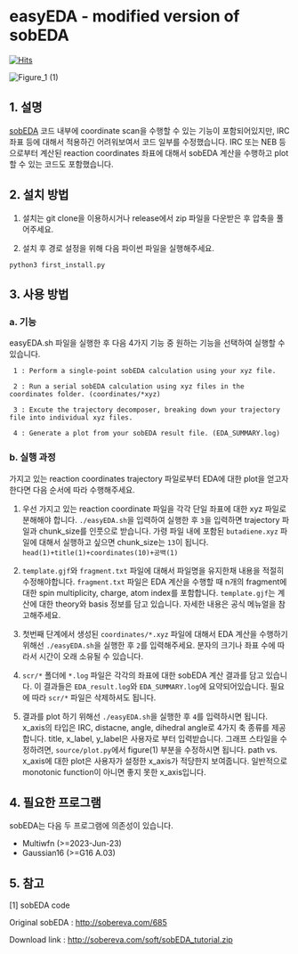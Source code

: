 # easyEDA - modified version of sobEDA


[![Hits](https://hits.seeyoufarm.com/api/count/incr/badge.svg?url=https%3A%2F%2Fgithub.com%2Fkangmg%2FeasyEDA&count_bg=%2379C83D&title_bg=%23555555&icon=&icon_color=%23E7E7E7&title=hits&edge_flat=false)](https://hits.seeyoufarm.com)

![Figure_1 (1)](https://github.com/kangmg/easyEDA/assets/59556369/074ae714-ee54-4d2a-a25a-87faa7aa3562)


## 1. 설명

<a href="https://pubs.acs.org/doi/10.1021/acs.jpca.3c04374">sobEDA</a> 코드 내부에 coordinate scan을 수행할 수 있는 기능이 포함되어있지만, IRC 좌표 등에 대해서 적용하긴 어려워보여서 코드 일부를 수정했습니다. IRC 또는 NEB 등으로부터 계산된 reaction coordinates 좌표에 대해서 sobEDA 계산을 수행하고 plot할 수 있는 코드도 포함했습니다.  


## 2. 설치 방법

1. 설치는 git clone을 이용하시거나 release에서 zip 파일을 다운받은 후 압축을 풀어주세요.

2. 설치 후 경로 설정을 위해 다음 파이썬 파일을 실행해주세요.
```
python3 first_install.py
```

## 3. 사용 방법

### a. 기능

easyEDA.sh 파일을 실행한 후 다음 4가지 기능 중 원하는 기능을 선택하여 실행할 수 있습니다.
```
 1 : Perform a single-point sobEDA calculation using your xyz file.
 
 2 : Run a serial sobEDA calculation using xyz files in the coordinates folder. (coordinates/*xyz)
 
 3 : Excute the trajectory decomposer, breaking down your trajectory file into individual xyz files.
 
 4 : Generate a plot from your sobEDA result file. (EDA_SUMMARY.log)
```

### b. 실행 과정

가지고 있는 reaction coordinates trajectory 파일로부터 EDA에 대한 plot을 얻고자 한다면 다음 순서에 따라 수행해주세요.

1. 우선 가지고 있는 reaction coordinate 파일을 각각 단일 좌표에 대한 xyz 파일로 분해해야 합니다.
`./easyEDA.sh`을 입력하여 실행한 후 `3`을 입력하면 trajectory 파일과 chunk_size를 인풋으로 받습니다. 가령 파일 내에 포함된 `butadiene.xyz` 파일에 대해서 실행하고 싶으면 chunk_size는 `13`이 됩니다. `head(1)+title(1)+coordinates(10)+공백(1)`

2. `template.gjf`와 `fragment.txt` 파일에 대해서 파일명을 유지한채 내용을 적절히 수정해야합니다. `fragment.txt` 파일은 EDA 계산을 수행할 때 n개의 fragment에 대한 spin multiplicity, charge, atom index를 포함합니다. `template.gjf`는 계산에 대한 theory와 basis 정보를 담고 있습니다. 자세한 내용은 공식 메뉴얼을 참고해주세요.

3. 첫번째 단계에서 생성된 `coordinates/*.xyz` 파일에 대해서 EDA 계산을 수행하기 위해선 `./easyEDA.sh`을 실행한 후 `2`를 입력해주세요. 분자의 크기나 좌표 수에 따라서 시간이 오래 소유될 수 있습니다.

4. `scr/*` 폴더에 `*.log` 파일은 각각의 좌표에 대한 sobEDA 계산 결과를 담고 있습니다. 이 결과들은 `EDA_result.log`와 `EDA_SUMMARY.log`에 요약되어있습니다. 필요에 따라 `scr/*` 파일은 삭제하셔도 됩니다.

5. 결과를 plot 하기 위해선 `./easyEDA.sh`을 실행한 후 `4`를 입력하시면 됩니다. x_axis의 타입은 IRC, distacne, angle, dihedral angle로 4가지 축 종류를 제공합니다. title, x_label, y_label은 사용자로 부터 입력받습니다. 그래프 스타일을 수정하려면, `source/plot.py`에서 figure(1) 부분을 수정하시면 됩니다. path vs. x_axis에 대한 plot은 사용자가 설정한 x_axis가 적당한지 보여줍니다. 일반적으로 monotonic function이 아니면 좋지 못한 x_axis입니다.

## 4. 필요한 프로그램
sobEDA는 다음 두 프로그램에 의존성이 있습니다.
* Multiwfn (>=2023-Jun-23)
* Gaussian16 (>=G16 A.03)

## 5. 참고

[1] sobEDA code

Original sobEDA : http://sobereva.com/685

Download link   : http://sobereva.com/soft/sobEDA_tutorial.zip
